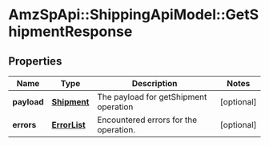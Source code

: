 # AmzSpApi::ShippingApiModel::GetShipmentResponse

## Properties
Name | Type | Description | Notes
------------ | ------------- | ------------- | -------------
**payload** | [**Shipment**](Shipment.md) | The payload for getShipment operation | [optional] 
**errors** | [**ErrorList**](ErrorList.md) | Encountered errors for the operation. | [optional] 



